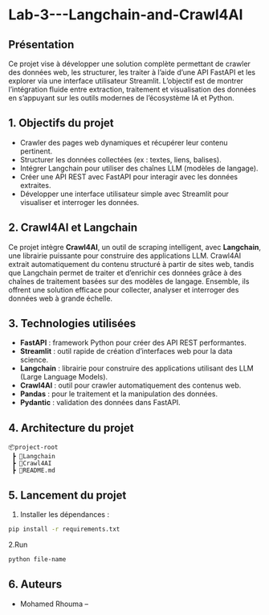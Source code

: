 ﻿# Lab-3---Langchain-and-Crawl4AI
  
## Présentation

Ce projet vise à développer une solution complète permettant de crawler des données web, les structurer, les traiter à l’aide d’une API FastAPI et les explorer via une interface utilisateur Streamlit. L’objectif est de montrer l’intégration fluide entre extraction, traitement et visualisation des données en s’appuyant sur les outils modernes de l’écosystème IA et Python.

## 1. Objectifs du projet

- Crawler des pages web dynamiques et récupérer leur contenu pertinent.
- Structurer les données collectées (ex : textes, liens, balises).
- Intégrer Langchain pour utiliser des chaînes LLM (modèles de langage).
- Créer une API REST avec FastAPI pour interagir avec les données extraites.
- Développer une interface utilisateur simple avec Streamlit pour visualiser et interroger les données.

## 2. Crawl4AI et Langchain

Ce projet intègre **Crawl4AI**, un outil de scraping intelligent, avec **Langchain**, une librairie puissante pour construire des applications LLM. Crawl4AI extrait automatiquement du contenu structuré à partir de sites web, tandis que Langchain permet de traiter et d’enrichir ces données grâce à des chaînes de traitement basées sur des modèles de langage. Ensemble, ils offrent une solution efficace pour collecter, analyser et interroger des données web à grande échelle.

## 3. Technologies utilisées

- **FastAPI** : framework Python pour créer des API REST performantes.
- **Streamlit** : outil rapide de création d’interfaces web pour la data science.
- **Langchain** : librairie pour construire des applications utilisant des LLM (Large Language Models).
- **Crawl4AI** : outil pour crawler automatiquement des contenus web.
- **Pandas** : pour le traitement et la manipulation des données.
- **Pydantic** : validation des données dans FastAPI.

## 4. Architecture du projet

```
📦project-root
 ┣ 📂Langchain               
 ┣ 📂Crawl4AI            
 ┣ 📜README.md

```

## 5. Lancement du projet

1. Installer les dépendances :  
```bash
pip install -r requirements.txt
```
2.Run
```bash
python file-name
```

## 6. Auteurs

- Mohamed Rhouma – 
    
